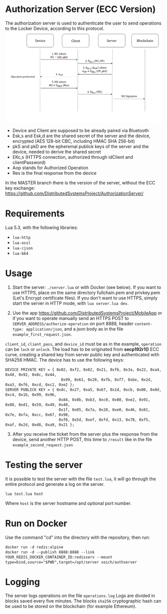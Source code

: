 # Authorization Server (ECC Version)

The authorization server is used to authenticate the user to send operations to the Locker Device, according to this protocol.
![Protocol Diagram](https://raw.githubusercontent.com/DistributedSystemsProject/AuthorizationServer/ECC/Protocol.png)

- Device and Client are supposed to be already paired via Bluetooth
- Esk,s and Esk,d are the shared secret of the server and the device, encrypted (AES 128-bit CBC, including HMAC SHA 256-bit)
- pkS and pkD are the epheremal publick keys of the server and the device, needed to derive the shared secret
- EKc,s (HTTPS connection, authorized through idClient and clientPassword)
- Aop stands for Authorized Operation
- Res is the final response from the device

In the MASTER branch there is the version of the server, without the ECC key exchange: https://github.com/DistributedSystemsProject/AuthorizationServer/

# Requirements

Lua 5.3, with the following libraries:

- `lua-http`
- `lua-ossl`
- `lua-cjson`
- `lua-b64`

# Usage

1) Start the server: `./server.lua` or with Docker (see below). If you want to use HTTPS, place on the same directory fullchain.pem and privkey.pem (Let's Encrypt certificate files). If you don't want to use HTTPS, simply start the server in HTTP mode, with `lua server.lua dev`.

2) Use the app https://github.com/DistributedSystemsProject/MobileApp or if you want to operate manually send an HTTPS POST to `SERVER_ADDRESS/authorize-operation` on port 8888, header `content-type: application/json`, and a json body as in the file `example_first_request.json`.

`client_id`, `client_pass`, and `device_id` must be as in the example, `operation` can be `lock` or `unlock`. The load has to be originated from <strong>secp192r1()</strong> ECC curve, creating a shared key from server public key and authenticated with SHA256 HMAC.
The device has to use the following keys:

```
DEVICE PRIVATE KEY = { 0x02, 0xf2, 0x82, 0x21, 0xfb, 0x3a, 0x22, 0xa4, 0x48, 0x92, 0x8c, 0x44, 
                         0x99, 0x61, 0x20, 0xfb, 0xf7, 0xbe, 0x2d, 0xa3, 0xf6, 0xcd, 0xc2, 0xe2 };
SERVER PUBLICK KEY = { 0xdc, 0x27, 0xa5, 0x67, 0x1d, 0xcb, 0x00, 0x0d, 0xc4, 0x1b, 0x99, 0x96, 
                        0x84, 0x0b, 0xb3, 0xc0, 0x08, 0xe2, 0x91, 0x08, 0xd1, 0x59, 0x49, 0x40, 
                        0x1f, 0x05, 0x7a, 0x28, 0xe0, 0x46, 0x81, 0x7e, 0xfa, 0xcc, 0x67, 0x90, 
                        0xf0, 0x5d, 0xef, 0xfd, 0x13, 0x78, 0xf5, 0xaf, 0x2d, 0xd8, 0xa9, 0x21 };
```

3) After you receive the ticket from the server plus the response from the device, send another HTTP POST, this time to `/result` like in the file `example_second_request.json`

# Testing the server

It is possible to test the server with the file `test.lua`, it will go through the entire protocol and generate a log on the server.

```
lua test.lua host
```

Where `host` is the server hostname and optional port number.

# Run on Docker

Use the command "cd" into the directory with the repository, then run:

```
docker run -d redis:alpine
docker run -d --publish 8888:8888 --link YOUR_REDIS_DOCKER_CONTAINER_ID:redisserv --mount type=bind,source="$PWD",target=/opt/server xoich/authserver
```

# Logging

The server logs operations on the file `operations.log`
Logs are divided in blocks saved every five minutes. The blocks `sha256` cryptographic hash can be used to be stored on the blockchain (for example Ethereum).

